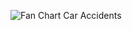![Fan Chart Car Accidents](https://github.com/user-attachments/assets/0e534d81-9526-4a9a-8f1b-2d2365f80c03)
